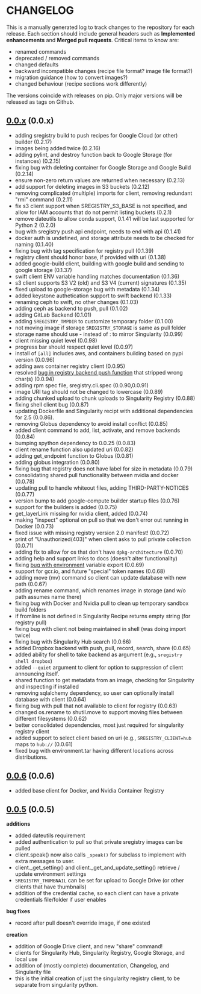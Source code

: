 # CHANGELOG

This is a manually generated log to track changes to the repository for each release. 
Each section should include general headers such as **Implemented enhancements** 
and **Merged pull requests**. Critical items to know are:

 - renamed commands
 - deprecated / removed commands
 - changed defaults
 - backward incompatible changes (recipe file format? image file format?)
 - migration guidance (how to convert images?)
 - changed behaviour (recipe sections work differently)

The versions coincide with releases on pip. Only major versions will be released as tags on Github.

## [0.0.x](https://github.com/singularityhub/sregistry-cli/tree/master) (0.0.x)
 - adding sregistry build to push recipes for Google Cloud (or other) builder (0.2.17)
 - images being added twice (0.2.16)
 - adding pylint, and destroy function back to Google Storage (for instances) (0.2.15)
 - fixing bug with deleting container for Google Storage and Google Build (0.2.14)
 - ensure non-zero return values are returned when necessary (0.2.13)
 - add support for deleting images in S3 buckets (0.2.12)
 - removing complicated (multiple) imports for client, removing redundant "rmi" command (0.2.11)
 - fix s3 client support when SREGISTRY_S3_BASE is not specified, and allow for IAM accounts that do not permit listing buckets (0.2.1)
 - remove dateutils to allow conda support, 0.1.41 will be last supported for Python 2 (0.2.0)
 - bug with sregistry push api endpoint, needs to end with api (0.1.41)
 - docker auth is undefined, and storage attribute needs to be checked for naming (0.1.40)
 - fixing bug with tag specification for registry pull (0.1.39)
 - registry client should honor base, if provided with uri (0.1.38)
 - added google-build client, building with google build and sending to google storage (0.1.37)
 - swift client ENV variable handling matches documentation (0.1.36)
 - s3 client supports S3 V2 (old) and S3 V4 (current) signatures (0.1.35)
 - fixed upload to google-storage bug with metadata (0.1.34)
 - added keystone authetication support to swift backend (0.1.33)
 - renaming ceph to swift, no other changes  (0.1.03)
 - adding ceph as backend to push, pull  (0.1.02)
 - adding GitLab Backend  (0.1.01)
 - adding `SREGISTRY_TMPDIR` to customize temporary folder  (0.1.00)
 - not moving image if storage `SREGISTRY_STORAGE` is same as pull folder
 - storage name should use - instead of : to mirror Singularity  (0.0.99)
 - client missing quiet level  (0.0.98)
 - progress bar should respect quiet level  (0.0.97)
 - install of `[all]` includes aws, and containers building based on pypi version  (0.0.96)
 - adding aws container registry client (0.0.95)
 - resolved [bug in registry backend push function](https://github.com/singularityhub/sregistry-cli/issues/137) that stripped wrong char(s) (0.0.94)
 - adding rpm spec file, sregistry.cli.spec (0.0.90,0.0.91)
 - image URI tag should not be changed to lowercase (0.0.89)
 - adding chunked upload to chunk uploads to Singularity Registry (0.0.88)
 - fixing shell client bug (0.0.87)
 - updating Dockerfile and Singularity recipt with additional dependencies for 2.5 (0.0.86).
 - removing Globus dependency to avoid install conflict (0.0.85)
 - added client command to add, list, activate, and remove backends (0.0.84)
 - bumping spython dependency to 0.0.25 (0.0.83)
 - client rename function also updated uri (0.0.82)
 - adding get_endpoint function to Globus (0.0.81)
 - adding globus integration (0.0.80)
 - fixing bug that registry does not have label for size in metadata (0.0.79)
 - consolidating shared pull functionality between nvidia and docker (0.0.78)
 - updating pull to handle whiteout files, adding THIRD-PARTY-NOTICES (0.0.77)
 - version bump to add google-compute builder startup files (0.0.76)
 - support for the builders is added (0.0.75)
 - get_layerLink missing for nvidia client, added (0.0.74)
 - making "inspect" optional on pull so that we don't error out running in Docker (0.0.73)
 - fixed issue with missing registry version 2.0 manifest! (0.0.72)
 - print of "Unauthorized(403)" when client asks to pull private collection (0.0.71)
 - adding fix to allow for os that don't have `dpkg-architecture` (0.0.70)
 - adding help and support links to docs (doesn't alter functionality)
 - fixing [bug with environment](https://github.com/singularityhub/sregistry-cli/issues/79) variable export (0.0.69)
 - support for gcr.io, and future "special" token names (0.0.68)
 - adding move (mv) command so client can update database with new path (0.0.67)
 - adding rename command, which renames image in storage (and w/o path assumes name there)
 - fixing bug with Docker and Nvidia pull to clean up temporary sandbox build folders
 - if fromline is not defined in Singularity Recipe returns empty string (for registry pull)
 - fixing bug with client not being maintained in shell (was doing import twice)
 - fixing bug with Singularity Hub search (0.0.66)
 - added Dropbox backend with push, pull, record, search, share (0.0.65)
 - added ability for shell to take backend as argument (e.g., `sregistry shell dropbox`)
 - added `--quiet` argument to client for option to suppression of client announcing itself.
 - shared function to get metadata from an image, checking for Singularity and inspecting if installed
 - removing sqlalchemy dependency, so user can optionally install database with client (0.0.64)
 - fixing bug with pull that not available to client for registry (0.0.63)
 - changed os.rename to shutil.move to support moving files between different filesystems (0.0.62)
 - better consolidated dependencies, most just required for singularity registry client
 - added support to select client based on uri (e.g., `SREGISTRY_CLIENT=hub` maps to `hub://` (0.0.61)
 - fixed bug with environment.tar having different locations across distributions.

## [0.0.6](https://pypi.python.org/pypi/sregistry/0.0.6) (0.0.6)
 - added base client for Docker, and Nvidia Container Registry

## [0.0.5](https://pypi.python.org/pypi/sregistry/0.0.5) (0.0.5)

**additions**
 - added dateutils requirement
 - added authentication to pull so that private sregistry images can be pulled
 - client.speak() now also calls `_speak()` for subclass to implement with extra messages to user.
 - client._get_setting() and client._get_and_update_setting() retrieve / update environment settings
 - `SREGISTRY_THUMBNAIL` can be set for upload to Google Drive (or other clients that have thumbnails)
 - addition of the credential cache, so each client can have a private credentials file/folder if user enables

**bug fixes**
 - record after pull doesn't override image, if one existed 

**creation**
 - addition of Google Drive client, and new "share" command!
 - clients for Singularity Hub, Singularity Registry, Google Storage, and local use
 - addition of (mostly complete) documentation, Changelog, and Singularity file
 - this is the initial creation of just the singularity registry client, to be separate from
singularity python.
